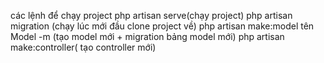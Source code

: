 các lệnh để chạy project
php artisan serve(chạy project)
php artisan migration (chạy lúc mới đầu clone project về)
php artisan make:model tên Model -m (tạo model mới + migration bảng model mới)
php artisan make:controller( tạo controller mới)

